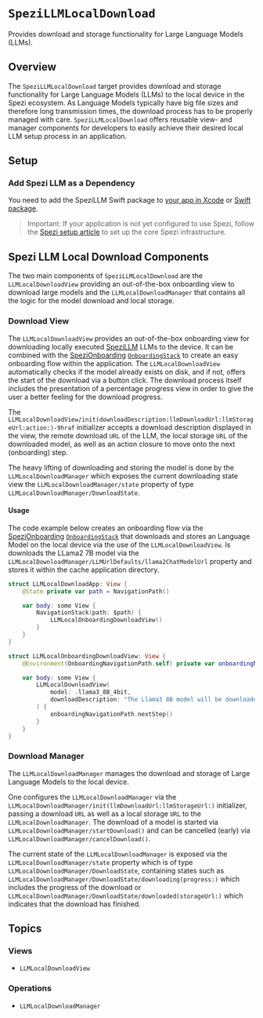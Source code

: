 # ``SpeziLLMLocalDownload``

<!--
#
# This source file is part of the Stanford Spezi open source project
#
# SPDX-FileCopyrightText: 2023 Stanford University and the project authors (see CONTRIBUTORS.md)
#
# SPDX-License-Identifier: MIT
#       
-->

Provides download and storage functionality for Large Language Models (LLMs).

## Overview

The ``SpeziLLMLocalDownload`` target provides download and storage functionality for Large Language Models (LLMs) to the local device in the Spezi ecosystem. As Language Models typically have big file sizes and therefore long transmission times, the download process has to be properly managed with care. ``SpeziLLMLocalDownload`` offers reusable view- and manager components for developers to easily achieve their desired local LLM setup process in an application.

## Setup

### Add Spezi LLM as a Dependency

You need to add the SpeziLLM Swift package to
[your app in Xcode](https://developer.apple.com/documentation/xcode/adding-package-dependencies-to-your-app#) or
[Swift package](https://developer.apple.com/documentation/xcode/creating-a-standalone-swift-package-with-xcode#Add-a-dependency-on-another-Swift-package).

> Important: If your application is not yet configured to use Spezi, follow the [Spezi setup article](https://swiftpackageindex.com/stanfordspezi/spezi/documentation/spezi/initial-setup) to set up the core Spezi infrastructure.

## Spezi LLM Local Download Components

The two main components of ``SpeziLLMLocalDownload`` are the ``LLMLocalDownloadView`` providing an out-of-the-box onboarding view to download large models and the ``LLMLocalDownloadManager`` that contains all the logic for the model download and local storage.

### Download View

The ``LLMLocalDownloadView`` provides an out-of-the-box onboarding view for downloading locally executed [SpeziLLM](https://swiftpackageindex.com/stanfordspezi/spezillm/documentation/spezillm) LLMs to the device.
It can be combined with the [SpeziOnboarding](https://swiftpackageindex.com/stanfordspezi/spezionboarding/documentation) [`OnboardingStack`](https://swiftpackageindex.com/stanfordspezi/spezionboarding/documentation/spezionboarding/onboardingstack) to create an easy onboarding flow within the application.
The ``LLMLocalDownloadView`` automatically checks if the model already exists on disk, and if not, offers the start of the download via a button click. The download process itself includes the presentation of a percentage progress view in order to give the user a better feeling for the download progress.

The ``LLMLocalDownloadView/init(downloadDescription:llmDownloadUrl:llmStorageUrl:action:)-9hraf`` initializer accepts a download description displayed in the view, the remote download `URL` of the LLM, the local storage `URL` of the downloaded model, as well as an action closure to move onto the next (onboarding) step.

The heavy lifting of downloading and storing the model is done by the ``LLMLocalDownloadManager`` which exposes the current downloading state view the ``LLMLocalDownloadManager/state`` property of type ``LLMLocalDownloadManager/DownloadState``.

#### Usage

The code example below creates an onboarding flow via the [SpeziOnboarding](https://swiftpackageindex.com/stanfordspezi/spezionboarding/documentation) [`OnboardingStack`](https://swiftpackageindex.com/stanfordspezi/spezionboarding/documentation/spezionboarding/onboardingstack) that downloads and stores an Language Model on the local device via the use of the ``LLMLocalDownloadView``.
Is downloads the LLama2 7B model via the ``LLMLocalDownloadManager/LLMUrlDefaults/llama2ChatModelUrl`` property and stores it within the cache application directory.

```swift
struct LLMLocalDownloadApp: View {
    @State private var path = NavigationPath()

    var body: some View {
        NavigationStack(path: $path) {
            LLMLocalOnboardingDownloadView()
        }
    }
}
```

```swift
struct LLMLocalOnboardingDownloadView: View {
    @Environment(OnboardingNavigationPath.self) private var onboardingNavigationPath

    var body: some View {
        LLMLocalDownloadView(
            model: .llama3_8B_4bit,
            downloadDescription: "The Llama3 8B model will be downloaded"
        ) {
            onboardingNavigationPath.nextStep()
        }
    }
}
```

### Download Manager

The ``LLMLocalDownloadManager`` manages the download and storage of Large Language Models to the local device.

One configures the ``LLMLocalDownloadManager`` via the ``LLMLocalDownloadManager/init(llmDownloadUrl:llmStorageUrl:)`` initializer,
passing a download `URL` as well as a local storage `URL` to the ``LLMLocalDownloadManager``.
The download of a model is started via ``LLMLocalDownloadManager/startDownload()`` and can be cancelled (early) via ``LLMLocalDownloadManager/cancelDownload()``.

The current state of the ``LLMLocalDownloadManager`` is exposed via the ``LLMLocalDownloadManager/state`` property which
is of type ``LLMLocalDownloadManager/DownloadState``, containing states such as ``LLMLocalDownloadManager/DownloadState/downloading(progress:)`` which includes the progress of the download or ``LLMLocalDownloadManager/DownloadState/downloaded(storageUrl:)`` which indicates that the download has finished.

## Topics

### Views

- ``LLMLocalDownloadView``

### Operations

- ``LLMLocalDownloadManager``
